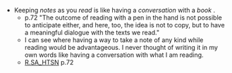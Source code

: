- Keeping  _notes_  as you  _read_  is like having a  _conversation_  with a  _book_ .
    - p.72 "The outcome of reading with a pen in the hand is not possible to anticipate either, and here, too, the idea is not to copy, but to have a meaningful dialogue with the texts we read."
    - I can see where having a way to take a note of any kind while reading would be advantageous. I never thought of writing it in my own words like having a conversation with what I am reading.
    - [R.SA_HTSN](../DATA/R.SA_HTSN.md) p.72
